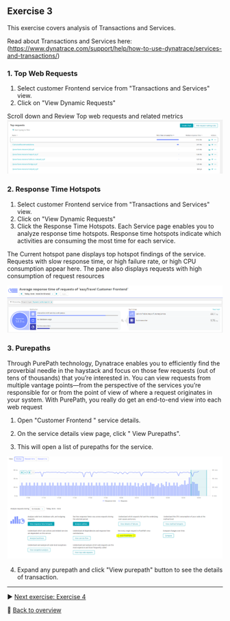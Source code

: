## Exercise 3
This exercise covers analysis of Transactions and Services.

Read about Transactions and Services here:(https://www.dynatrace.com/support/help/how-to-use-dynatrace/services-and-transactions/)

### 1. Top Web Requests



1. Select customer Frontend service from "Transactions and Services" view.
2. Click on "View Dynamic Requests"

Scroll down and Review Top web requests and related metrics 
![SR](https://github.com/jsharma19/gettingstarted_hotsession/blob/master/assets/toprequests.PNG)



### 2. Response Time Hotspots

1. Select customer Frontend service from "Transactions and Services" view.
2. Click on "View Dynamic Requests"
3. Click the Response Time Hotspots.
Each Service page enables you to analyze response time hotspots. Response time hotspots indicate which activities are consuming the most time for each service.

The Current hotspot pane displays top hotspot findings of the service. Requests with slow response time, or high failure rate, or high CPU consumption appear here. The pane also displays requests with high consumption of request resources


   ![SR](https://github.com/jsharma19/gettingstarted_hotsession/blob/master/assets/ResponseTimeHotspots.PNG)

### 3. Purepaths

Through PurePath technology, Dynatrace enables you to efficiently find the proverbial needle in the haystack and focus on those few requests (out of tens of thousands) that you’re interested in. You can view requests from multiple vantage points—from the perspective of the services you’re responsible for or from the point of view of where a request originates in your system. With PurePath, you really do get an end-to-end view into each web request

1. Open "Customer Frontend " service details.
2. On the service details view page, click " View Purepaths".

3. This will open a list of purepaths for the service. 

![SR](https://github.com/jsharma19/gettingstarted_hotsession/blob/master/assets/view-purepaths.PNG)

4. Expand any purepath and click "View purepath" button to see the details of transaction.


---
:arrow_forward: [Next exercise: Exercise 4](/ex4)

:arrow_up_small: [Back to overview](https://github.com/performgohot19/DEM)

